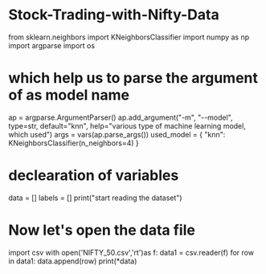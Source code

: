 # Stock-Trading-with-Nifty-Data

from sklearn.neighbors import KNeighborsClassifier
import numpy as np
import argparse
import os

# which help us to parse the argument of as model name
ap = argparse.ArgumentParser()
ap.add_argument("-m", "--model", type=str, default="knn",
                help="various type of machine learning model, which used")
args = vars(ap.parse_args())
used_model = {
	"knn": KNeighborsClassifier(n_neighbors=4)
}
# declearation of variables

data = []
labels = []
print("start reading the dataset")
# Now let's open the data file
import csv
with open('NIFTY_50.csv','rt')as f:
  data1 = csv.reader(f)
  for row in data1:
        data.append(row)
print(*data)
